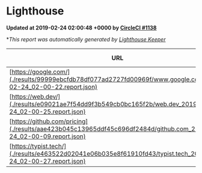 
# Lighthouse

**Updated at 2019-02-24 02:00:48 +0000 by [CircleCI #1138](https://circleci.com/gh/ItinerisLtd/lighthouse-keeper-example/1138)**

**This report was automatically generated by [Lighthouse Keeper](https://github.com/itinerisltd/lighthouse-keeper)*

| URL | Performance | Accessibility | Best Practices | SEO | PWA | Updated At |
| --- | --- | --- | --- | --- | --- | --- |
| [https://google.com/](./results/99999ebcfdb78df077ad2727fd00969f/www.google.com_2019-02-24_02-00-22.report.json) | 0.96 | 0.71 | 0.93 | 0.8 | 0.58 | 2019-02-24T02:00:22.187Z |
| [https://web.dev/](./results/e09021ae7f54dd9f3b549cb0bc165f2b/web.dev_2019-02-24_02-00-25.report.json) | 0.92 | 0.93 | 1 | 0.91 | 1 | 2019-02-24T02:00:25.869Z |
| [https://github.com/pricing](./results/aae423b045c13965ddf45c696df2484d/github.com_2019-02-24_02-00-09.report.json) | 0.71 | 0.89 | 0.93 | 0.9 | 0.58 | 2019-02-24T02:00:09.823Z |
| [https://typist.tech/](./results/e463522d02041e06b035e8f61910fd43/typist.tech_2019-02-24_02-00-27.report.json) | 1 |  |  |  |  | 2019-02-24T02:00:27.671Z |
